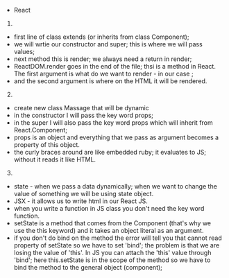 - React
1.
- first line of class extends (or inherits from class Component);
- we will wrtie our constructor and super; this is where we will pass values;
- next method this is render; we always need a return in render;
- ReactDOM.render goes in the end of the file; thsi is a method in React. The first argument is what do we want to render - in our case <Hello />;
- and the second argument is where on the HTML it will be rendered.
2.
- create new class Massage that will be dynamic
- in the constructor I will pass the key word props;
- in the super I will also pass the key word props which will inherit from React.Component; 
- props is an object and everything that we pass as argument becomes a property of this object.
- the curly braces around are like embedded ruby; it evaluates to JS; without it reads it like HTML.
3.
- state - when we pass a data dynamically; when we want to change the value of something we will be using state object.
- JSX - it allows us to write html in our React JS.
- when you write a function in JS class you don't need the key word function.
- setState is a method that comes from the Component (that's why we use the this keyword) and it takes an object literal as an argument.
- if you don't do bind on the method the error will tell you that cannot read property of setState so we have to set 'bind'; the problem is that we are losing the value of 'this'. In JS you can attach the 'this' value through 'bind'; here this.setState is in the scope of the method so we have to bind the method to the general object (component);
